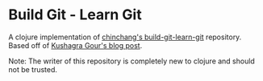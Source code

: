 Build Git - Learn Git
=====================

A clojure implementation of [chinchang's build-git-learn-git](https://github.com/chinchang/build-git-learn-git/) repository. Based off of [Kushagra Gour's blog post](http://kushagragour.in/blog/2014/01/build-git-learn-git/).

Note: The writer of this repository is completely new to clojure and should not be trusted.
